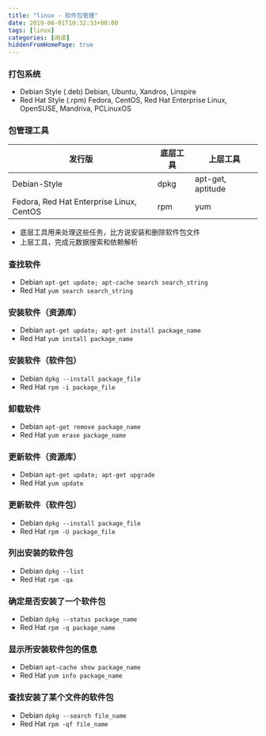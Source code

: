 ```yaml
---
title: "linux - 软件包管理"
date: 2019-06-01T10:32:33+08:00
tags: [linux]
categories: [阅读]
hiddenFromHomePage: true
---
```


### 打包系统
- Debian Style (.deb)	Debian, Ubuntu, Xandros, Linspire
- Red Hat Style (.rpm)	Fedora, CentOS, Red Hat Enterprise Linux, OpenSUSE, Mandriva, PCLinuxOS

### 包管理工具
| 发行版                                   | 底层工具 | 上层工具          |
| ---------------------------------------- | -------- | ----------------- |
| Debian-Style                             | dpkg     | apt-get, aptitude |
| Fedora, Red Hat Enterprise Linux, CentOS | rpm      | yum               |
- 底层工具用来处理这些任务，比方说安装和删除软件包文件
- 上层工具，完成元数据搜索和依赖解析

### 查找软件
- Debian	`apt-get update; apt-cache search search_string`
- Red Hat	`yum search search_string`

### 安装软件（资源库）
- Debian	`apt-get update; apt-get install package_name`
- Red Hat	`yum install package_name`

### 安装软件（软件包）
- Debian	`dpkg --install package_file`
- Red Hat	`rpm -i package_file`

### 卸载软件
- Debian	`apt-get remove package_name`
- Red Hat	`yum erase package_name`

### 更新软件（资源库）
- Debian	`apt-get update; apt-get upgrade`
- Red Hat	`yum update`

### 更新软件（软件包）
- Debian	`dpkg --install package_file`
- Red Hat	`rpm -U package_file`

### 列出安装的软件包
- Debian	`dpkg --list`
- Red Hat	`rpm -qa`
### 确定是否安装了一个软件包
- Debian	`dpkg --status package_name`
- Red Hat	`rpm -q package_name`
### 显示所安装软件包的信息
- Debian	`apt-cache show package_name`
- Red Hat	`yum info package_name`
### 查找安装了某个文件的软件包
- Debian	`dpkg --search file_name`
- Red Hat	`rpm -qf file_name`